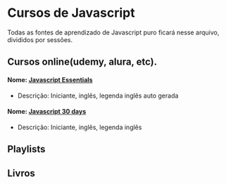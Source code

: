 # Cursos de Javascript
Todas as fontes de aprendizado de Javascript puro ficará nesse arquivo, divididos por sessões.

## Cursos online(udemy, alura, etc).

#### Nome: [Javascript Essentials](https://www.udemy.com/javascript-essentials/)
  - Descrição: Iniciante, inglês, legenda inglês auto gerada

#### Nome: [Javascript 30 days](https://javascript30.com/)
  - Descrição: Iniciante, inglês, legenda inglês

## Playlists

## Livros